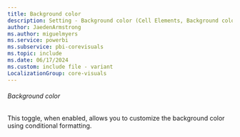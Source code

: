 ```yaml
---
title: Background color
description: Setting - Background color (Cell Elements, Background color toggle)
author: JaedenArmstrong
ms.author: miguelmyers
ms.service: powerbi
ms.subservice: pbi-corevisuals
ms.topic: include
ms.date: 06/17/2024
ms.custom: include file - variant
LocalizationGroup: core-visuals
---
```

###### Background color

This toggle, when enabled, allows you to customize the background color using conditional formatting.
